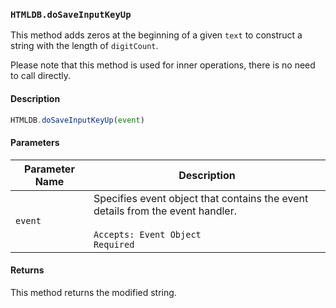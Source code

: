 ### `HTMLDB.doSaveInputKeyUp`

This method adds zeros at the beginning of a given `text` to construct a string with the length of `digitCount`.

Please note that this method is used for inner operations, there is no need to call directly.

#### Description

```javascript
HTMLDB.doSaveInputKeyUp(event)
```

#### Parameters

| Parameter Name             | Description                               |
| -------------------------- | ----------------------------------------- |
| `event` | Specifies event object that contains the event details from the event handler.<br><br>`Accepts: Event Object`<br>`Required` |

#### Returns

This method returns the modified string.